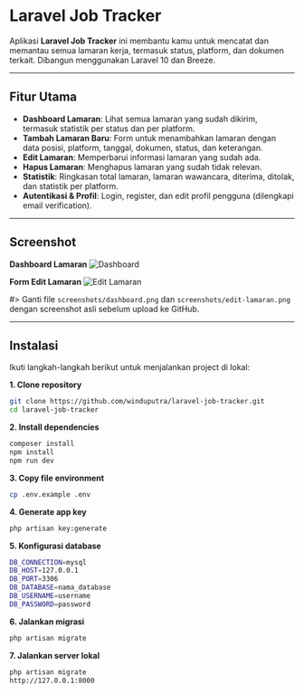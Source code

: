 # Laravel Job Tracker

Aplikasi **Laravel Job Tracker** ini membantu kamu untuk mencatat dan memantau semua lamaran kerja, termasuk status, platform, dan dokumen terkait. Dibangun menggunakan Laravel 10 dan Breeze.

---

## Fitur Utama

- **Dashboard Lamaran**: Lihat semua lamaran yang sudah dikirim, termasuk statistik per status dan per platform.
- **Tambah Lamaran Baru**: Form untuk menambahkan lamaran dengan data posisi, platform, tanggal, dokumen, status, dan keterangan.
- **Edit Lamaran**: Memperbarui informasi lamaran yang sudah ada.
- **Hapus Lamaran**: Menghapus lamaran yang sudah tidak relevan.
- **Statistik**: Ringkasan total lamaran, lamaran wawancara, diterima, ditolak, dan statistik per platform.
- **Autentikasi & Profil**: Login, register, dan edit profil pengguna (dilengkapi email verification).

---

## Screenshot

**Dashboard Lamaran**
![Dashboard](screenshots/dashboard.png)

**Form Edit Lamaran**
![Edit Lamaran](screenshots/edit-lamaran.png)

#> Ganti file `screenshots/dashboard.png` dan `screenshots/edit-lamaran.png` dengan screenshot asli sebelum upload ke GitHub.

---

## Instalasi

Ikuti langkah-langkah berikut untuk menjalankan project di lokal:

**1. Clone repository**
```bash
git clone https://github.com/winduputra/laravel-job-tracker.git
cd laravel-job-tracker
```
**2. Install dependencies**
```bash
composer install
npm install
npm run dev
```
**3. Copy file environment**
```bash
cp .env.example .env
```
**4. Generate app key**
```bash
php artisan key:generate
```
**5. Konfigurasi database**
```bash
DB_CONNECTION=mysql
DB_HOST=127.0.0.1
DB_PORT=3306
DB_DATABASE=nama_database
DB_USERNAME=username
DB_PASSWORD=password
```
**6. Jalankan migrasi**
```bash
php artisan migrate
```
**7. Jalankan server lokal**
```bash
php artisan migrate
http://127.0.0.1:8000
```

